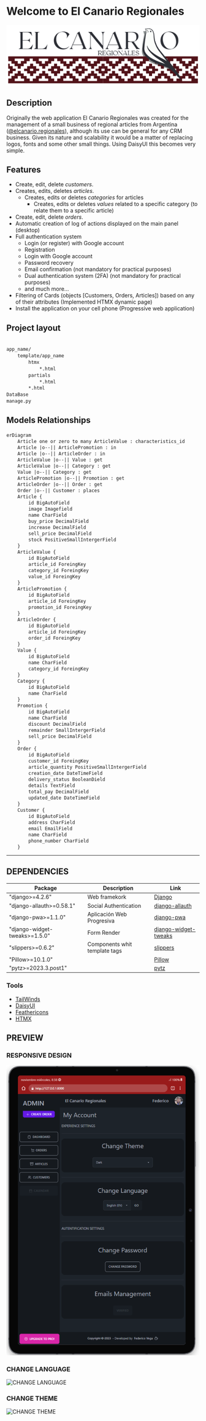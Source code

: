 # Welcome to El Canario Regionales

![El Canario Regionales Logo](images/logo-header.png)

## Description

Originally the web application El Canario Regionales was created for the management of a small business of regional articles from Argentina ([@elcanario.regionales](https://www.instagram.com/elcanario.regionales/)), although its use can be general for any CRM business.
Given its nature and scalability it would be a matter of replacing logos, fonts and some other small things.
Using DaisyUI this becomes very simple.

## Features

- Create, edit, delete _customers_.
- Creates, edits, deletes _articles_.
  - Creates, edits or deletes _categories_ for articles
    - Creates, edits or deletes _values_ related to a specific category (to relate them to a specific article)
- Create, edit, delete _orders_.
- Automatic creation of log of actions displayed on the main panel (desktop)
- Full authentication system
  - Login (or register) with Google account
  - Registration
  - Login with Google account
  - Password recovery
  - Email confirmation (not mandatory for practical purposes)
  - Dual authentication system (2FA) (not mandatory for practical purposes)
  - and much more...
- Filtering of Cards (objects [Customers, Orders, Articles]) based on any of their attributes (Implemented HTMX dynamic page)
- Install the application on your cell phone (Progressive web application)

## Project layout

``` bash

app_name/
    template/app_name
        htmx
            *.html
        partials
            *.html
        *.html
DataBase
manage.py
```

## Models Relationships

``` mermaid
erDiagram 
    Article one or zero to many ArticleValue : characteristics_id
    Article |o--|| ArticlePromotion : in
    Article |o--|| ArticleOrder : in
    ArticleValue |o--|| Value : get
    ArticleValue |o--|| Category : get
    Value |o--|| Category : get
    ArticlePromotion |o--|| Promotion : get
    ArticleOrder |o--|| Order : get
    Order |o--|| Customer : places
    Article {
        id BigAutoField
        image Imagefield
        name CharField
        buy_price DecimalField
        increase DecimalField
        sell_price DecimalField
        stock PositiveSmallIntergerField
    }
    ArticleValue {
        id BigAutoField
        article_id ForeingKey
        category_id ForeingKey
        value_id ForeingKey
    }
    ArticlePromotion {
        id BigAutoField
        article_id ForeingKey
        promotion_id ForeingKey
    }
    ArticleOrder {
        id BigAutoField
        article_id ForeingKey
        order_id ForeingKey
    }
    Value {
        id BigAutoField
        name CharField
        category_id ForeingKey
    }
    Category {
        id BigAutoField
        name CharField
    }
    Promotion {
        id BigAutoField
        name CharField
        discount DecimalField
        remainder SmallIntergerField
        sell_price DecimalField
    }
    Order {
        id BigAutoField
        customer_id ForeingKey
        article_quantity PositiveSmallIntergerField
        creation_date DateTimeField
        delivery_status BooleanDield
        details TextField
        total_pay DecimalField
        updated_date DateTimeField
    }
    Customer {
        id BigAutoField
        address CharField
        email EmailField
        name CharField
        phone_number CharField
    }
```

---

## DEPENDENCIES

| Package | Description | Link |
| ----------- | ---|---|
| "django>=4.2.6" | Web framekork | [Django](https://www.djangoproject.com/) |
| "django-allauth>=0.58.1" | Social Authentication |[django-allauth](https://github.com/pennersr/django-allauth)|
| "django-pwa>=1.1.0" | Aplicación Web Progresiva | [django-pwa](https://github.com/silviolleite/django-pwa) |
| "django-widget-tweaks>=1.5.0" | Form Render | [django-widget-tweaks](https://github.com/jazzband/django-widget-tweaks) |
| "slippers>=0.6.2" |Components whit template tags| [slippers](https://github.com/mixxorz/slippers) |
| "Pillow>=10.1.0" ||[Pillow](https://github.com/python-pillow/Pillow)|
| "pytz>=2023.3.post1" ||[pytz](https://github.com/stub42/pytz)|

### Tools

- [TailWinds](https://tailwindcss.com/)
- [DaisyUI](https://daisyui.com/)
- [Feathericons](https://feathericons.com/)
- [HTMX](https://htmx.org/)

## PREVIEW

### RESPONSIVE DESIGN

![RESPONSIVE DESIGN](images/responsive_design.png)

### CHANGE LANGUAGE

![CHANGE LANGUAGE](images/switch-lenguage.gif)

### CHANGE THEME

![CHANGE THEME](images/switch-theme.gif)
